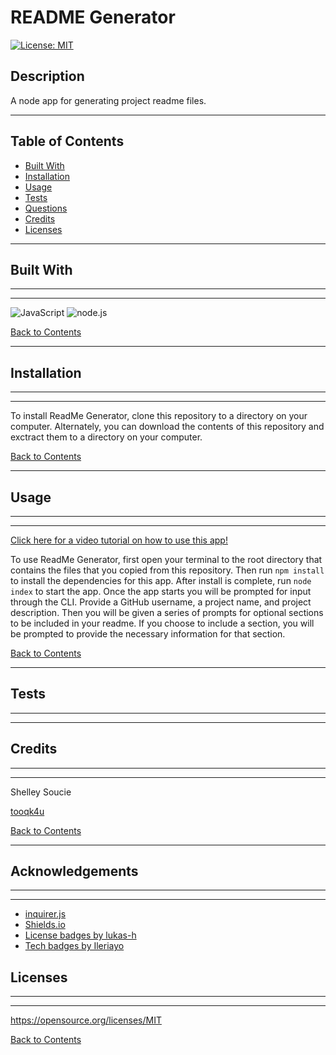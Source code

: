 # README Generator
[![License: MIT](https://img.shields.io/badge/License-MIT-yellow.svg)](https://opensource.org/licenses/MIT)

## Description 

A node app for generating project readme files.

---

## Table of Contents 

- [Built With](#built-with)
- [Installation](#installation)
- [Usage](#usage)
- [Tests](#tests)
- [Questions](#questions)
- [Credits](#credits)
- [Licenses](#licenses)

---

## Built With

---
---

![JavaScript](https://img.shields.io/badge/javascript%20-%23323330.svg?&style=for-the-badge&logo=javascript&logoColor=%23F7DF1E)
![node.js](https://img.shields.io/badge/node.js%20-%2343853D.svg?&style=for-the-badge&logo=node.js&logoColor=white)

[Back to Contents](#table-of-contents)

---
## Installation

---
---



To install ReadMe Generator, clone this repository to a directory on your computer. Alternately, you can download the contents of this repository and exctract them to a directory on your computer.

[Back to Contents](#table-of-contents)

---

## Usage

---
---

[Click here for a video tutorial on how to use this app!](https:/file/d/)

To use ReadMe Generator, first open your terminal to the root directory that contains the files that you copied from this repository. Then run `npm install` to install the dependencies for this app. After install is complete, run `node index` to start the app. Once the app starts you will be prompted for input through the CLI. Provide a GitHub username, a project name, and project description. Then you will be given a series of prompts for optional sections to be included in your readme. If you choose to include a section, you will be prompted to provide the necessary information for that section.

[Back to Contents](#table-of-contents)

---

## Tests

---
---


## Credits

---
---
    
Shelley Soucie

[tooqk4u](https://github.com/tooqk4u)



[Back to Contents](#table-of-contents)

---

## Acknowledgements

---
---

- [inquirer.js](https://www.npmjs.com/package/inquirer)
- [Shields.io](https://shields.io/)
- [License badges by lukas-h](https://gist.github.com/lukas-h/2a5d00690736b4c3a7ba)
- [Tech badges by Ileriayo](https://github.com/Ileriayo/markdown-badges)

## Licenses
---
---
https://opensource.org/licenses/MIT

[Back to Contents](#table-of-contents)
